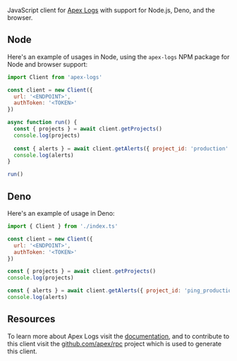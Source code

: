 

JavaScript client for [Apex Logs](https://apex.sh/logs/) with support for Node.js, Deno, and the browser.

## Node

Here's an example of usages in Node, using the `apex-logs` NPM package for Node and browser support:

```js
import Client from 'apex-logs'

const client = new Client({
  url: '<ENDPOINT>',
  authToken: '<TOKEN>'
})

async function run() {
  const { projects } = await client.getProjects()
  console.log(projects)
  
  const { alerts } = await client.getAlerts({ project_id: 'production' })
  console.log(alerts)
}

run()
```

## Deno

Here's an example of usage in Deno:

```js
import { Client } from './index.ts'

const client = new Client({
  url: '<ENDPOINT>',
  authToken: '<TOKEN>'
})

const { projects } = await client.getProjects()
console.log(projects)

const { alerts } = await client.getAlerts({ project_id: 'ping_production' })
console.log(alerts)
```


## Resources

To learn more about Apex Logs visit the [documentation](https://apex.sh/docs/logs/), and to contribute to this client visit the [github.com/apex/rpc](https://github.com/apex/rpc/) project which is used to generate this client.